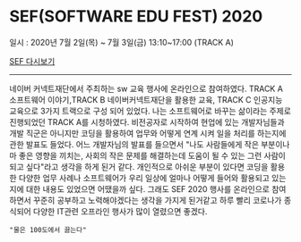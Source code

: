 # SEF(SOFTWARE EDU FEST) 2020

일시 : 2020년 7월 2일(목) ~ 7월 3일(금) 13:10~17:00 (TRACK A)

[SEF 다시보기](https://www.edwith.org/ptnr/sef#?categoryid=407)

---

네이버 커넥트재단에서 주최하는 sw 교육 행사에 온라인으로 참여하였다.
TRACK A 소프트웨어 이야기,TRACK B 네이버커넥트재단을 활용한 교육, TRACK C 인공지능 교육으로 3가지 트랙으로 구성 되어 있었다. 나는 소프트웨어로 바꾸는 삶이라는 주제로 진행되었던 TRACK A를 시청하였다. 비전공자로 시작하여 현업에 있는 개발자님들과 개발 직군은 아니지만 코딩을 활용하여 업무와 어떻게 연계 시켜 일을 처리를 하는지에 관한 발표도 들었다. 어느 개발자님의 발표를 들으면서 "나도 사람들에게 작은 부분이나마 좋은 영향을 끼치는, 사회의 작은 문제를 해결하는데 도움이 될 수 있는 그런 사람이 되고 싶다"라고 생각을 하게 된거 같다. 개인적으로 아쉬운 부분이 있다면 코딩을 활용한 다양한 업무 사례나 소프트웨어가 우리 일상에 얼마나 어떻게 들어와 활용되고 있는지에 대한 내용도 있었으면 어땠을까 싶다. 그래도 SEF 2020 행사를 온라인으로 참여하면서 꾸준히 공부하고 노력해야겠다는 생각을 가지게 된거같고 하루 빨리 코로나가 종식되어 다양한 IT관련 오프라인 행사가 많이 열렸으면 좋겠다.

~~~
"물은 100도에서 끓는다"
~~~








